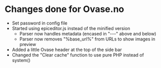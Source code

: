 # Changes done for Ovase.no

- Set password in config file
- Started using epiceditor.js instead of the minified version
    * Parser now handles metadata (encased in "---" above and below)
    * Parser now removes "%base_url%" from URLs to show images in preview
- Added a little Ovase header at the top of the side bar
- Changed the "Clear cache" function to use pure PHP instead of system()